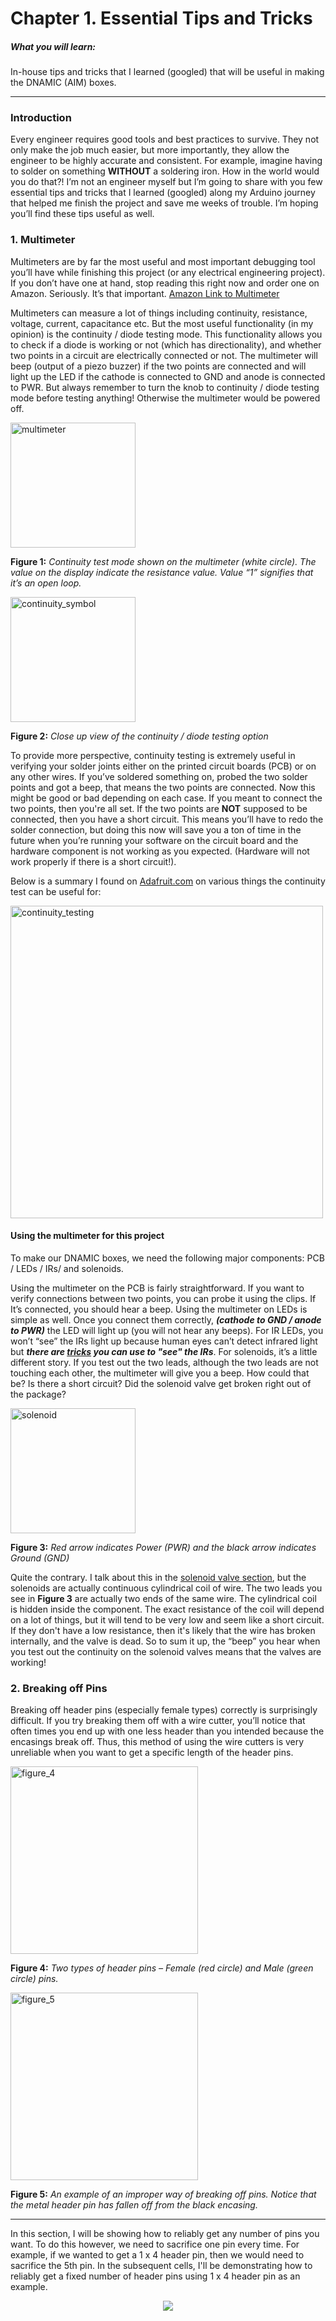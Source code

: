 # Chapter 1. Essential Tips and Tricks

##### What you will learn:
In-house tips and tricks that I learned (googled) that will be useful in making the DNAMIC (AIM) boxes.
____  
### Introduction

Every engineer requires good tools and best practices to survive. They not only make the job much easier, but more importantly, they allow the engineer to be highly accurate and consistent. For example, imagine having to solder on something **WITHOUT** a soldering iron. How in the world would you do that?! I’m not an engineer myself but I’m going to share with you few essential tips and tricks that I learned (googled) along my Arduino journey that helped me finish the project and save me weeks of trouble. I’m hoping you’ll find these tips useful as well.

### 1. Multimeter

Multimeters are by far the most useful and most important debugging tool you’ll have while finishing this project (or any electrical engineering project). If you don’t have one at hand, stop reading this right now and order one on Amazon. Seriously. It’s that important. [Amazon Link to Multimeter](https://www.amazon.com/AstroAI-Digital-Multimeter-Voltage-Tester/dp/B01ISAMUA6/ref=sr_1_1_sspa?keywords=multimeter&qid=1571619926&sr=8-1-spons&psc=1&spLa=ZW5jcnlwdGVkUXVhbGlmaWVyPUFINUcyVlJPTUk2S0gmZW5jcnlwdGVkSWQ9QTA4NTQ4Mzg1U0pNUlYxREUzN0QmZW5jcnlwdGVkQWRJZD1BMDAzNzc5MTNNMU05T1dXRVhWMEQmd2lkZ2V0TmFtZT1zcF9hdGYmYWN0aW9uPWNsaWNrUmVkaXJlY3QmZG9Ob3RMb2dDbGljaz10cnVl)

Multimeters can measure a lot of things including continuity, resistance, voltage, current, capacitance etc. But the most useful functionality (in my opinion) is the continuity / diode testing mode. This functionality allows you to check if a diode is working or not (which has directionality), and whether two points in a circuit are electrically connected or not. The multimeter will beep (output of a piezo buzzer) if the two points are connected and will light up the LED if the cathode is connected to GND and anode is connected to PWR. But always remember to turn the knob to continuity / diode testing mode before testing anything! Otherwise the multimeter would be powered off.

<img title = "multimeter" src="https://github.com/selincapan/DNAMIC-Hardware-Documentations/blob/test_branch/Chapter_1.Getting_Started-Essential_Tips_and_Tricks/imgs/multimeter.jpg?raw=true" align=center width=200/>   

**Figure 1:** *Continuity test mode shown on the multimeter (white circle). The value on the display indicate the resistance value. Value “1” signifies that it’s an open loop.*

<img title = "continuity_symbol" src="https://github.com/selincapan/DNAMIC-Hardware-Documentations/blob/test_branch/Chapter_1.Getting_Started-Essential_Tips_and_Tricks/imgs/continuity_symbol.jpg?raw=true" align=center width=200/>   

**Figure 2:** *Close up view of the continuity / diode testing option*

To provide more perspective, continuity testing is extremely useful in verifying your solder joints either on the printed circuit boards (PCB) or on any other wires. If you’ve soldered something on, probed the two solder points and got a beep, that means the two points are connected. Now this might be good or bad depending on each case. If you meant to connect the two points, then you're all set. If the two points are **NOT** supposed to be connected, then you have a short circuit. This means you’ll have to redo the solder connection, but doing this now will save you a ton of time in the future when you’re running your software on the circuit board and the hardware component is not working as you expected. (Hardware will not work properly if there is a short circuit!).

Below is a summary I found on [Adafruit.com](https://learn.adafruit.com/multimeters/continuity) on various things the continuity test can be useful for:

<img title = "continuity_testing" src="https://github.com/selincapan/DNAMIC-Hardware-Documentations/blob/test_branch/Chapter_1.Getting_Started-Essential_Tips_and_Tricks/imgs/continuity_testing.jpg?raw=true" align=center width=500/>   

#### Using the multimeter for this project

To make our DNAMIC boxes, we need the following major components: PCB / LEDs / IRs/ and solenoids.

Using the multimeter on the PCB is fairly straightforward. If you want to verify connections between two points, you can probe it using the clips. If It’s connected, you should hear a beep. Using the multimeter on LEDs is simple as well. Once you connect them correctly, ***(cathode to GND / anode to PWR)*** the LED will light up (you will not hear any beeps). For IR LEDs, you won’t “see” the IRs light up because human eyes can’t detect infrared light but ***there are [tricks](https://nbviewer.ipython.org/github/jhl0204/DNAMIC-Hardware-Documentations/blob/master/Chapter_5.Component_Assembly-Infrared_Detectors/5_Component_Assembly_IR_vF.ipynb) you can use to "see" the IRs***. For solenoids, it’s a little different story. If you test out the two leads, although the two leads are not touching each other, the multimeter will give you a beep. How could that be? Is there a short circuit? Did the solenoid valve get broken right out of the package?

<img title = "solenoid" src="https://github.com/selincapan/DNAMIC-Hardware-Documentations/blob/test_branch/Chapter_1.Getting_Started-Essential_Tips_and_Tricks/imgs/solenoid.jpg?raw=true" align=center width=200/>   

**Figure 3:** *Red arrow indicates Power (PWR) and the black arrow indicates Ground (GND)*

Quite the contrary. I talk about this in the [solenoid valve section](https://nbviewer.ipython.org/github/jhl0204/DNAMIC-Hardware-Documentations/blob/master/Chapter_6.Component_Assembly-Solenoid_Valves/6_Component_Assembly_Solenoid_Valves_vF.ipynb), but the solenoids are actually continuous cylindrical coil of wire. The two leads you see in **Figure 3** are actually two ends of the same wire. The cylindrical coil is hidden inside the component. The exact resistance of the coil will depend on a lot of things, but it will tend to be very low and seem like a short circuit. If they don't have a low resistance, then it's likely that the wire has broken internally, and the valve is dead. So to sum it up, the “beep” you hear when you test out the continuity on the solenoid valves means that the valves are working!

### 2. Breaking off Pins

Breaking off header pins (especially female types) correctly is surprisingly difficult. If you try breaking them off with a wire cutter, you’ll notice that often times you end up with one less header than you intended because the encasings break off. Thus, this method of using the wire cutters is very unreliable when you want to get a specific length of the header pins.

<img title = "figure_4" src="https://github.com/selincapan/DNAMIC-Hardware-Documentations/blob/test_branch/Chapter_1.Getting_Started-Essential_Tips_and_Tricks/imgs/figure_4.png?raw=true" align=center width=300/>  

**Figure 4:** *Two types of header pins – Female (red circle) and Male (green circle) pins.*

 <img title = "figure_5" src="https://github.com/selincapan/DNAMIC-Hardware-Documentations/blob/test_branch/Chapter_1.Getting_Started-Essential_Tips_and_Tricks/imgs/figure_5.png?raw=true" align=center width=300/>  

 **Figure 5:** *An example of an improper way of breaking off pins. Notice that the metal header pin has fallen off from the black encasing.*

--------------
 In this section, I will be showing how to reliably get any number of pins you want. To do this however, we need to sacrifice one pin every time. For example, if we wanted to get a 1 x 4 header pin, then we would need to sacrifice the 5th pin. In the subsequent cells, I'll be demonstrating how to reliably get a fixed number of header pins using 1 x 4 header pin as an example.

<p align = "center">
<img src="https://github.com/selincapan/DNAMIC-Hardware-Documentations/blob/test_branch/Chapter_1.Getting_Started-Essential_Tips_and_Tricks/imgs/figure_5.png?raw=true">
</p> 
